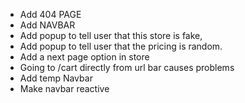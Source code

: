 - Add 404 PAGE
- Add NAVBAR
- Add popup to tell user that this store is fake,
- Add popup to tell user that the pricing is random.
- Add a next page option in store
- Going to /cart directly from url bar causes problems
- Add temp Navbar
- Make navbar reactive
